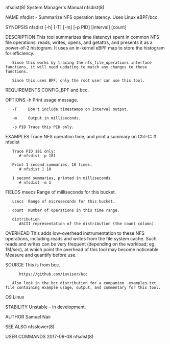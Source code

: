 nfsdist(8)							    System Manager's Manual							    nfsdist(8)

NAME
       nfsdist - Summarize NFS operation latency. Uses Linux eBPF/bcc.

SYNOPSIS
       nfsdist [-h] [-T] [-m] [-p PID] [interval] [count]

DESCRIPTION
       This tool summarizes time (latency) spent in common NFS file operations: reads, writes, opens, and getattrs, and presents it as a power-of-2 histogram.
       It uses an in-kernel eBPF map to store the histogram for efficiency.

       Since this works by tracing the nfs_file_operations interface functions, it will need updating to match any changes to these functions.

       Since this uses BPF, only the root user can use this tool.

REQUIREMENTS
       CONFIG_BPF and bcc.

OPTIONS
       -h     Print usage message.

       -T     Don't include timestamps on interval output.

       -m     Output in milliseconds.

       -p PID Trace this PID only.

EXAMPLES
       Trace NFS operation time, and print a summary on Ctrl-C:
	      # nfsdist

       Trace PID 181 only:
	      # nfsdist -p 181

       Print 1 second summaries, 10 times:
	      # nfsdist 1 10

       1 second summaries, printed in milliseconds
	      # nfsdist -m 1

FIELDS
       msecs  Range of milliseconds for this bucket.

       usecs  Range of microseconds for this bucket.

       count  Number of operations in this time range.

       distribution
	      ASCII representation of the distribution (the count column).

OVERHEAD
       This  adds  low-overhead	 instrumentation  to these NFS operations, including reads and writes from the file system cache. Such reads and writes can be
       very frequent (depending on the workload; eg, 1M/sec), at which point the overhead of this tool may become noticeable.	Measure	 and  quantify	before
       use.

SOURCE
       This is from bcc.

	      https://github.com/iovisor/bcc

       Also look in the bcc distribution for a companion _examples.txt file containing example usage, output, and commentary for this tool.

OS
       Linux

STABILITY
       Unstable - in development.

AUTHOR
       Samuel Nair

SEE ALSO
       nfsslower(8)

USER COMMANDS								  2017-09-08								    nfsdist(8)
